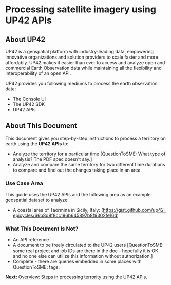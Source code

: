 # Processing satellite imagery using UP42 APIs

## About UP42
UP42 is a geospatial platform with industry-leading data, empowering innovative organizations and solution providers to scale faster and more affordably. UP42 makes it easier than ever to access and analyze open and commercial Earth Observation data while maintaining all the flexibility and interoperability of an open API.

UP42 provides you following mediums to process the earth observation data:
- The Console UI
- The UP42 SDK
- UP42 APIs

## About This Document

This document gives you step-by-step instructions to process a territory on earth using the **UP42 APIs** to:

- Analyze the territory for a particular time \[QuestionToSME: What type of analysis? The PDF spec doesn't say.]
- Analyze and compare the same territory for two different time durations to compare and find out the changes taking place in an area

### Use Case Area 
This guide uses the UP42 APIs and the following area as an example geospatial dataset to analyze:

- A coastal area of Taormina in Sicily, Italy: (https://gist.github.com/up42-epicycles/66b8d8f8cc196b645897b8f9302fe16d)
### What This Document Is Not?
- An API reference
- A document to be freely circulated to the UP42 users [QuestionToSME: some real project and job IDs are there in the doc - hopefully it is OK and no one else can utilize this information without authorization.]
- Complete - there are queries embedded in some places with QuestionToSME: tags. 

**Next:** [Overview: Steps in processing terrority using the UP42 APIs.](Overview.md) 


